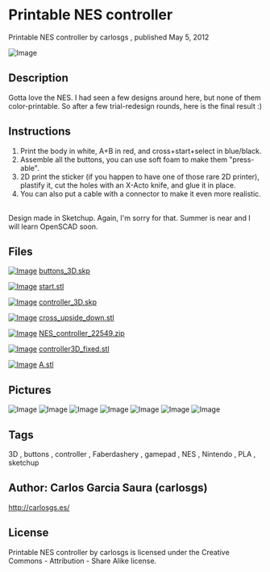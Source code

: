 Printable NES controller
===============
Printable NES controller  by carlosgs , published May 5, 2012

![Image](img/controller3D_fixed_display_large.jpg "Title")

Description
--------
Gotta love the NES. I had seen a few designs around here, but none of them color-printable. So after a few trial-redesign rounds, here is the final result :)

Instructions
--------
1) Print the body in white, A+B in red, and cross+start+select in blue/black.<br />
2) Assemble all the buttons, you can use soft foam to make them "press-able".<br />
3) 2D print the sticker (if you happen to have one of those rare 2D printer), plastify it, cut the holes with an X-Acto knife, and glue it in place.<br />
4) You can also put a cable with a connector to make it even more realistic.<br />
<br />
Design made in Sketchup. Again, I'm sorry for that. Summer is near and I will learn OpenSCAD soon.

Files
--------
[![Image](img/Gears_preview_tinycard.jpg)](buttons_3D.skp)
 [ buttons_3D.skp](buttons_3D.skp)  

[![Image](img/start_preview_tinycard.jpg)](start.stl)
 [ start.stl](start.stl)  

[![Image](img/Gears_preview_tinycard.jpg)](controller_3D.skp)
 [ controller_3D.skp](controller_3D.skp)  

[![Image](img/cross_upside_down_preview_tinycard.jpg)](cross_upside_down.stl)
 [ cross_upside_down.stl](cross_upside_down.stl)  

[![Image](img/Gears_preview_tinycard.jpg)](NES_controller_22549.zip)
 [ NES_controller_22549.zip](NES_controller_22549.zip)  

[![Image](img/controller3D_fixed_preview_tinycard.jpg)](controller3D_fixed.stl)
 [ controller3D_fixed.stl](controller3D_fixed.stl)  

[![Image](img/A_preview_tinycard.jpg)](A.stl)
 [ A.stl](A.stl)  



Pictures
--------
![Image](img/start_display_large.jpg "Title")
![Image](img/NES-controller_display_large.jpg "Title")
![Image](img/test_display_large.jpg "Title")
![Image](img/result_display_large.jpg "Title")
![Image](img/A_display_large.jpg "Title")
![Image](img/cross_upside_down_display_large.jpg "Title")
![Image](img/NES_sticker_display_large.jpg "Title")


Tags
--------
3D , buttons , controller , Faberdashery , gamepad , NES , Nintendo , PLA , sketchup  



Author: Carlos Garcia Saura (carlosgs)
--------
<http://carlosgs.es/>  

License
--------
Printable NES controller by carlosgs is licensed under the Creative Commons - Attribution - Share Alike license.  

